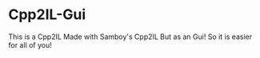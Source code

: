 # Cpp2IL-Gui
This is a Cpp2IL Made with Samboy's Cpp2IL But as an Gui! So it is easier for all of you!
